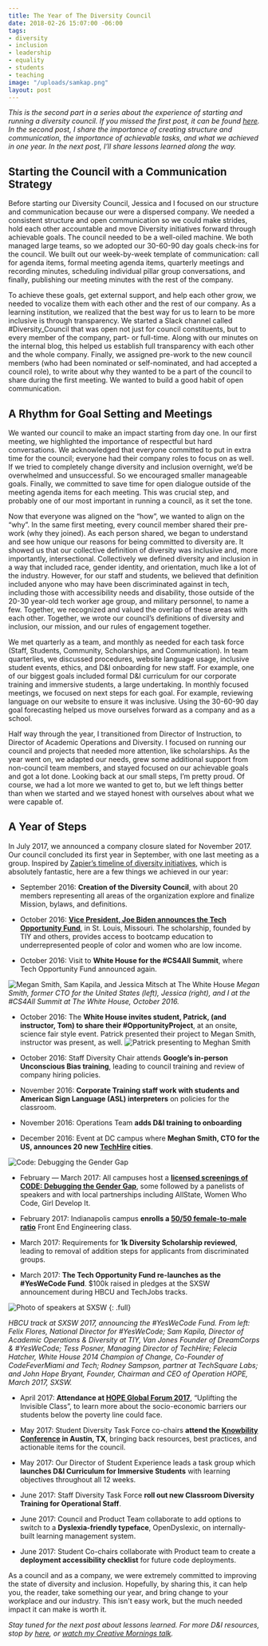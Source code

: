 ```yaml
---
title: The Year of The Diversity Council
date: 2018-02-26 15:07:00 -06:00
tags:
- diversity
- inclusion
- leadership
- equality
- students
- teaching
image: "/uploads/samkap.png"
layout: post
---
```


*This is the second part in a series about the experience of starting and running a diversity council. If you missed the first post, it can be found [here](samkapila.com/posts/2018/02/07/creating-an-internal-diversity-council.html). In the second post, I share the importance of creating structure and communication, the importance of achievable tasks, and what we achieved in one year. In the next post, I’ll share lessons learned along the way.*

## Starting the Council with a Communication Strategy

Before starting our Diversity Council, Jessica and I focused on our structure and communication because our were a dispersed company. We needed a consistent structure and open communication so we could make strides, hold each other accountable and move Diversity initiatives forward through achievable goals. The council needed to be a well-oiled machine. We both managed large teams, so we adopted our 30-60-90 day goals check-ins for the council. We built out our week-by-week template of communication: call for agenda items, formal meeting agenda items, quarterly meetings and recording minutes, scheduling individual pillar group conversations, and finally, publishing our meeting minutes with the rest of the company.

To achieve these goals, get external support, and help each other grow, we needed to vocalize them with each other and the rest of our company. As a learning institution, we realized that the best way for us to learn to be more inclusive is through transparency. We started a Slack channel called #Diversity_Council that was open not just for council constituents, but to every member of the company, part- or full-time. Along with our minutes on the internal blog, this helped us establish full transparency with each other and the whole company. Finally, we assigned pre-work to the new council members (who had been nominated or self-nominated, and had accepted a council role), to write about why they wanted to be a part of the council to share during the first meeting. We wanted to build a good habit of open communication.

## A Rhythm for Goal Setting and Meetings

We wanted our council to make an impact starting from day one. In our first meeting, we highlighted the importance of respectful but hard conversations. We acknowledged that everyone committed to put in extra time for the council; everyone had their company roles to focus on as well.  If we tried to completely change diversity and inclusion overnight, we’d be overwhelmed and unsuccessful. So we encouraged smaller manageable goals. Finally, we committed to save time for open dialogue outside of the meeting agenda items for each meeting. This was crucial step, and probably one of our most important in running a council, as it set the tone.

Now that everyone was aligned on the “how”, we wanted to align on the “why”. In the same first meeting, every council member shared their pre-work (why they joined). As each person shared, we began to understand and see how unique our reasons for being committed to diversity are. It showed us that our collective definition of diversity was inclusive and, more importantly, intersectional. Collectively we defined diversity and inclusion in a way that included race, gender identity, and orientation, much like a lot of the industry. However, for our staff and students, we believed that definition included anyone who may have been discriminated against in tech, including those with accessibility needs and disability, those outside of the 20-30 year-old tech worker age group, and military personnel, to name a few. Together, we recognized and valued the overlap of these areas with each other. Together, we wrote our council’s definitions of diversity and inclusion, our mission, and our rules of engagement together.

We met quarterly as a team, and monthly as needed for each task force (Staff, Students, Community, Scholarships, and Communication). In team quarterlies, we discussed procedures, website language usage, inclusive student events, ethics, and D&I onboarding for new staff. For example, one of our biggest goals included formal D&I curriculum for our corporate training and immersive students, a large undertaking. In monthly focused meetings, we focused on next steps for each goal. For example, reviewing language on our website to ensure it was inclusive. Using the 30-60-90 day goal forecasting helped us move ourselves forward as a company and as a school.

Half way through the year, I transitioned from Director of Instruction, to Director of Academic Operations and Diversity.  I focused on running our council and projects that needed more attention, like scholarships. As the year went on, we adapted our needs, grew some additional support from non-council team members, and stayed focused on our achievable goals and got a lot done. Looking back at our small steps, I’m pretty proud. Of course, we had a lot more we wanted to get to, but we left things better than when we started and we stayed honest with ourselves about what we were capable of.

## A Year of Steps

In July 2017, we announced a company closure slated for November 2017. Our council concluded its first year in September, with one last meeting as a group. Inspired by [Zapier’s timeline of diversity initiatives](https://zapier.com/jobs/working-on-diversity-and-inclusivity/), which is absolutely fantastic, here are a few things we achieved in our year:

* September 2016: **Creation of the Diversity Council**, with about 20 members representing all areas of the organization explore and finalize Mission, bylaws, and definitions.

* October 2016: **[Vice President, Joe Biden announces the Tech Opportunity Fund](https://obamawhitehouse.archives.gov/blog/2016/09/09/listen-vice-president-biden-training-americans-jobs-future)**, in St. Louis, Missouri. The scholarship, founded by TIY and others, provides access to bootcamp education to underrepresented people of color and women who are low income.

* October 2016: Visit to **White House for the #CS4All Summit**, where Tech Opportunity Fund announced again.

![Megan Smith, Sam Kapila, and Jessica Mitsch at The White House](/uploads/meghan-sam-jessica.jpg)
*Megan Smith, former CTO for the United States (left), Jessica (right), and I at the #CS4All Summit at The White House, October 2016.*

* October 2016: The **White House invites student, Patrick, (and instructor, Tom) to share their #OpportunityProject**, at an onsite, science fair style event. Patrick presented their project to Megan Smith,  instructor was present, as well.
![Patrick presenting to Meghan Smith](/uploads/patrickwhitehouse.jpg)


* October 2016: Staff Diversity Chair attends **Google’s in-person Unconscious Bias training**, leading to council training and review of company hiring policies.

* November 2016: **Corporate Training staff work with students and  American Sign Language (ASL) interpreters** on policies for the classroom.

* November 2016: Operations Team **adds D&I training to onboarding**

* December 2016: Event at DC campus where **Meghan Smith, CTO for the US, announces 20 new [TechHire](http://techhire.com) cities**.

![Code: Debugging the Gender Gap](/uploads/codemovie.jpg)

* February — March 2017: All campuses host a **[licensed screenings of CODE: Debugging the Gender Gap](http://codedoc.co)**, some followed by a panelists of speakers and with local partnerships including AllState, Women Who Code, Girl Develop It.

* February 2017: Indianapolis campus **enrolls a [50/50 female-to-male ratio](http://techpoint.org/2017/02/prioritizing-diversity-inclusion)** Front End Engineering class.

* March 2017: Requirements for **1k Diversity Scholarship reviewed**, leading to removal of addition steps for applicants from discriminated groups.

* March 2017: **The Tech Opportunity Fund re-launches as the #YesWeCode Fund**. $100k raised in pledges at the SXSW announcement during HBCU and TechJobs tracks.

![Photo of speakers at SXSW](/uploads/yeswecodeannouncement.jpg)
{: .full}

*HBCU track at SXSW 2017, announcing the #YesWeCode Fund. From left: Felix Flores, National Director for #YesWeCode; Sam Kapila, Director of Academic Operations & Diversity at TIY, Van Jones Founder of DreamCorps & #YesWeCode; Tess Posner, Managing Director of TechHire; Felecia Hatcher, White House 2014 Champion of Change, Co-Founder of CodeFeverMiami and Tech; Rodney Sampson, partner at TechSquare Labs; and John Hope Bryant, Founder, Chairman and CEO of Operation HOPE, March 2017, SXSW.*

* April 2017: **Attendance at [HOPE Global Forum 2017](hopeglobalforums.org)**, “Uplifting the Invisible Class”, to learn more about the socio-economic barriers our students below the poverty line could face.

* May 2017: Student Diversity Task Force co-chairs **attend the [Knowbility Conference](knowbility.org/education/accessu/) in Austin, TX**, bringing back resources, best practices, and actionable items for the council.

* May 2017: Our Director of Student Experience leads a task group which **launches D&I Curriculum for Immersive Students** with learning objectives throughout all 12 weeks.

* June 2017: Staff Diversity Task Force **roll out new Classroom Diversity Training for Operational Staff**.

* June 2017: Council and Product Team collaborate to add options to switch to a **Dyslexia-friendly typeface**, OpenDyslexic, on internally-built learning management system.

* June 2017: Student Co-chairs collaborate with Product team to create a **deployment accessibility checklist** for future code deployments.

As a council and as a company, we were extremely committed to improving the state of diversity and inclusion. Hopefully, by sharing this, it can help you, the reader, take something our year, and bring change to your workplace and our industry. This isn't easy work, but the much needed impact it can make is worth it. 

*Stay tuned for the next post about lessons learned. For more D&I resources, stop by [here](http://samkapila.com/inclusion), or [watch my Creative Mornings talk](https://creativemornings.com/talks/sam-kapila/).*